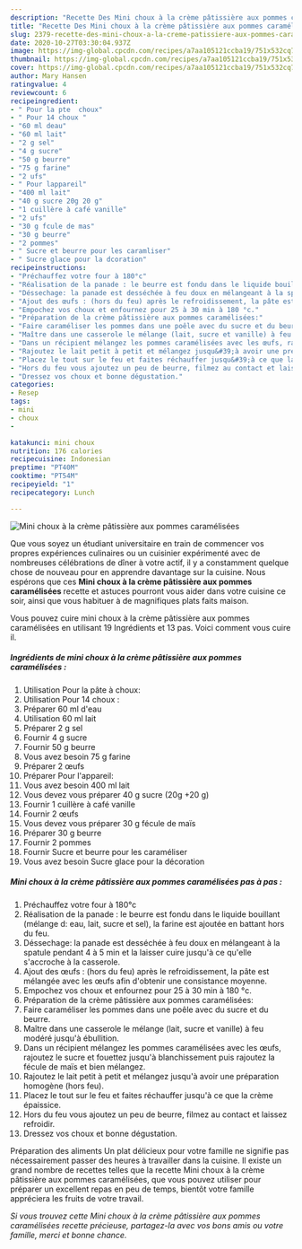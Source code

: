 ```yaml
---
description: "Recette Des Mini choux à la crème pâtissière aux pommes caramélisées"
title: "Recette Des Mini choux à la crème pâtissière aux pommes caramélisées"
slug: 2379-recette-des-mini-choux-a-la-creme-patissiere-aux-pommes-caramelisees
date: 2020-10-27T03:30:04.937Z
image: https://img-global.cpcdn.com/recipes/a7aa105121ccba19/751x532cq70/mini-choux-a-la-creme-patissiere-aux-pommes-caramelisees-photo-principale-de-la-recette.jpg
thumbnail: https://img-global.cpcdn.com/recipes/a7aa105121ccba19/751x532cq70/mini-choux-a-la-creme-patissiere-aux-pommes-caramelisees-photo-principale-de-la-recette.jpg
cover: https://img-global.cpcdn.com/recipes/a7aa105121ccba19/751x532cq70/mini-choux-a-la-creme-patissiere-aux-pommes-caramelisees-photo-principale-de-la-recette.jpg
author: Mary Hansen
ratingvalue: 4
reviewcount: 6
recipeingredient:
- " Pour la pte  choux"
- " Pour 14 choux "
- "60 ml deau"
- "60 ml lait"
- "2 g sel"
- "4 g sucre"
- "50 g beurre"
- "75 g farine"
- "2 ufs"
- " Pour lappareil"
- "400 ml lait"
- "40 g sucre 20g 20 g"
- "1 cuillère à café vanille"
- "2 ufs"
- "30 g fcule de mas"
- "30 g beurre"
- "2 pommes"
- " Sucre et beurre pour les caramliser"
- " Sucre glace pour la dcoration"
recipeinstructions:
- "Préchauffez votre four à 180°c"
- "Réalisation de la panade : le beurre est fondu dans le liquide bouillant (mélange d: eau, lait, sucre et sel), la farine est ajoutée en battant hors du feu."
- "Déssechage: la panade est desséchée à feu doux en mélangeant à la spatule pendant 4 à 5 min et la laisser cuire jusqu&#39;à ce qu&#39;elle s&#39;accroche à la casserole."
- "Ajout des œufs : (hors du feu) après le refroidissement, la pâte est mélangée avec les œufs afin d&#39;obtenir une consistance moyenne."
- "Empochez vos choux et enfournez pour 25 à 30 min à 180 °c."
- "Préparation de la crème pâtissière aux pommes caramélisées:"
- "Faire caraméliser les pommes dans une poêle avec du sucre et du beurre."
- "Maître dans une casserole le mélange (lait, sucre et vanille) à feu modéré jusqu&#39;à ébullition."
- "Dans un récipient mélangez les pommes caramélisées avec les œufs, rajoutez le sucre et fouettez jusqu&#39;à blanchissement puis rajoutez la fécule de maïs et bien mélangez."
- "Rajoutez le lait petit à petit et mélangez jusqu&#39;à avoir une préparation homogène (hors feu)."
- "Placez le tout sur le feu et faites réchauffer jusqu&#39;à ce que la crème épaissice."
- "Hors du feu vous ajoutez un peu de beurre, filmez au contact et laissez refroidir."
- "Dressez vos choux et bonne dégustation."
categories:
- Resep
tags:
- mini
- choux
- 

katakunci: mini choux  
nutrition: 176 calories
recipecuisine: Indonesian
preptime: "PT40M"
cooktime: "PT54M"
recipeyield: "1"
recipecategory: Lunch

---
```



![Mini choux à la crème pâtissière aux pommes caramélisées](https://img-global.cpcdn.com/recipes/a7aa105121ccba19/751x532cq70/mini-choux-a-la-creme-patissiere-aux-pommes-caramelisees-photo-principale-de-la-recette.jpg)

Que vous soyez un étudiant universitaire en train de commencer vos propres expériences culinaires ou un cuisinier expérimenté avec de nombreuses célébrations de dîner à votre actif, il y a constamment quelque chose de nouveau pour en apprendre davantage sur la cuisine. Nous espérons que ces <strong> Mini choux à la crème pâtissière aux pommes caramélisées </strong> recette et astuces pourront vous aider dans votre cuisine ce soir, ainsi que vous habituer à de magnifiques plats faits maison.

<!--inarticleads1-->

Vous pouvez cuire mini choux à la crème pâtissière aux pommes caramélisées en utilisant 19 Ingrédients et 13 pas. Voici comment vous cuire il.

##### Ingrédients de mini choux à la crème pâtissière aux pommes caramélisées :

1. Utilisation  Pour la pâte à choux:
1. Utilisation  Pour 14 choux :
1. Préparer 60 ml d&#39;eau
1. Utilisation 60 ml lait
1. Préparer 2 g sel
1. Fournir 4 g sucre
1. Fournir 50 g beurre
1. Vous avez besoin 75 g farine
1. Préparer 2 œufs
1. Préparer  Pour l&#39;appareil:
1. Vous avez besoin 400 ml lait
1. Vous devez vous préparer 40 g sucre (20g +20 g)
1. Fournir 1 cuillère à café vanille
1. Fournir 2 œufs
1. Vous devez vous préparer 30 g fécule de maïs
1. Préparer 30 g beurre
1. Fournir 2 pommes
1. Fournir  Sucre et beurre pour les caraméliser
1. Vous avez besoin  Sucre glace pour la décoration




<!--inarticleads2-->

##### Mini choux à la crème pâtissière aux pommes caramélisées pas à pas :

1. Préchauffez votre four à 180°c
1. Réalisation de la panade : le beurre est fondu dans le liquide bouillant (mélange d: eau, lait, sucre et sel), la farine est ajoutée en battant hors du feu.
1. Déssechage: la panade est desséchée à feu doux en mélangeant à la spatule pendant 4 à 5 min et la laisser cuire jusqu&#39;à ce qu&#39;elle s&#39;accroche à la casserole.
1. Ajout des œufs : (hors du feu) après le refroidissement, la pâte est mélangée avec les œufs afin d&#39;obtenir une consistance moyenne.
1. Empochez vos choux et enfournez pour 25 à 30 min à 180 °c.
1. Préparation de la crème pâtissière aux pommes caramélisées:
1. Faire caraméliser les pommes dans une poêle avec du sucre et du beurre.
1. Maître dans une casserole le mélange (lait, sucre et vanille) à feu modéré jusqu&#39;à ébullition.
1. Dans un récipient mélangez les pommes caramélisées avec les œufs, rajoutez le sucre et fouettez jusqu&#39;à blanchissement puis rajoutez la fécule de maïs et bien mélangez.
1. Rajoutez le lait petit à petit et mélangez jusqu&#39;à avoir une préparation homogène (hors feu).
1. Placez le tout sur le feu et faites réchauffer jusqu&#39;à ce que la crème épaissice.
1. Hors du feu vous ajoutez un peu de beurre, filmez au contact et laissez refroidir.
1. Dressez vos choux et bonne dégustation.




<!--inarticleads1-->

<p>
Préparation des aliments Un plat délicieux pour votre famille ne signifie pas nécessairement passer des heures à travailler dans la cuisine. Il existe un grand nombre de recettes telles que la recette Mini choux à la crème pâtissière aux pommes caramélisées, que vous pouvez utiliser pour préparer un excellent repas en peu de temps, bientôt votre famille appréciera les fruits de votre travail.
</p>

<p>
<i>Si vous trouvez cette Mini choux à la crème pâtissière aux pommes caramélisées recette précieuse, partagez-la avec vos bons amis ou votre famille, merci et bonne chance.</i>
</p>

